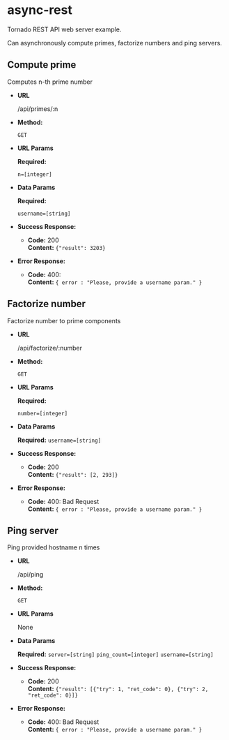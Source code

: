 # async-rest
Tornado REST API web server example.

Can asynchronously compute primes, factorize numbers and ping servers.

**Compute prime**
----
 Computes n-th prime number

* **URL**

  /api/primes/:n

* **Method:**

  `GET`
  
*  **URL Params**

   **Required:**
 
   `n=[integer]`

* **Data Params**


   **Required:**
 
   `username=[string]`

* **Success Response:**

  * **Code:** 200 <br />
    **Content:** `{"result": 3203}`
 
* **Error Response:**

  * **Code:** 400: <br />
    **Content:** `{ error : "Please, provide a username param." }`
    
    
**Factorize number**
----
 Factorize number to prime components

* **URL**

  /api/factorize/:number

* **Method:**

  `GET`
  
*  **URL Params**

   **Required:**
 
   `number=[integer]`

* **Data Params**

    **Required:**
   `username=[string]`

* **Success Response:**

  * **Code:** 200 <br />
    **Content:** `{"result": [2, 293]}`
 
* **Error Response:**

  * **Code:** 400: Bad Request <br />
    **Content:** `{ error : "Please, provide a username param." }`
    
    
**Ping server**
----
  Ping provided hostname n times

* **URL**

  /api/ping

* **Method:**

  `GET`
  
*  **URL Params**

    None
     

* **Data Params**

    **Required:**
   `server=[string]`
   `ping_count=[integer]`
   `username=[string]`

* **Success Response:**

  * **Code:** 200 <br />
    **Content:** `{"result": [{"try": 1, "ret_code": 0}, {"try": 2, "ret_code": 0}]}`
 
* **Error Response:**

  * **Code:** 400: Bad Request <br />
    **Content:** `{ error : "Please, provide a username param." }`
